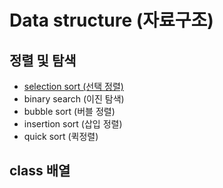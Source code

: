 # Data structure (자료구조)

## 정렬 및 탐색
- [selection sort (선택 정렬)](#selectionsort.cpp)
- binary search (이진 탐색)
- bubble sort (버블 정렬)
- insertion sort (삽입 정렬)
- quick sort (퀵정렬)

## class 배열
